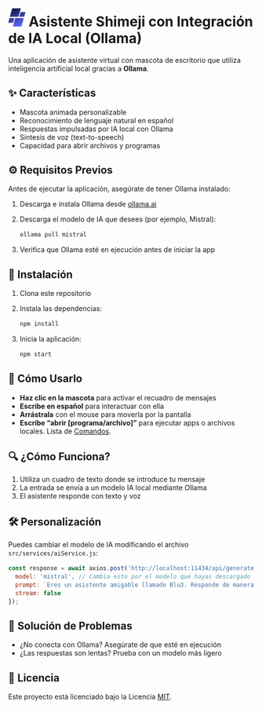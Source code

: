 # <img src="renderer/assets/icon.png" alt="Blu3 Logo" width="35"/> Asistente Shimeji con Integración de IA Local (Ollama)

Una aplicación de asistente virtual con mascota de escritorio que utiliza inteligencia artificial local gracias a **Ollama**.

## ✨ Características

* Mascota animada personalizable
* Reconocimiento de lenguaje natural en español
* Respuestas impulsadas por IA local con Ollama
* Síntesis de voz (text-to-speech)
* Capacidad para abrir archivos y programas

## ⚙️ Requisitos Previos

Antes de ejecutar la aplicación, asegúrate de tener Ollama instalado:

1. Descarga e instala Ollama desde [ollama.ai](https://ollama.ai)
2. Descarga el modelo de IA que desees (por ejemplo, Mistral):

   ```bash
   ollama pull mistral
   ```
3. Verifica que Ollama esté en ejecución antes de iniciar la app

## 🚀 Instalación

1. Clona este repositorio
2. Instala las dependencias:

   ```bash
   npm install
   ```
3. Inicia la aplicación:

   ```bash
   npm start
   ```

## 🧠 Cómo Usarlo

* **Haz clic en la mascota** para activar el recuadro de mensajes
* **Escribe en español** para interactuar con ella
* **Arrástrala** con el mouse para moverla por la pantalla
* **Escribe “abrir \[programa/archivo]”** para ejecutar apps o archivos locales. Lista de [Comandos](https://github.com/smn1else/Blu3/blob/main/COMANDOS.md).

## 🔍 ¿Cómo Funciona?

1. Utiliza un cuadro de texto donde se introduce tu mensaje
2. La entrada se envía a un modelo IA local mediante Ollama
3. El asistente responde con texto y voz

## 🛠 Personalización

Puedes cambiar el modelo de IA modificando el archivo `src/services/aiService.js`:

```javascript
const response = await axios.post('http://localhost:11434/api/generate', {
  model: 'mistral', // Cambia esto por el modelo que hayas descargado
  prompt: `Eres un asistente amigable llamado Blu3. Responde de manera breve y simpática en español a: ${userInput}`,
  stream: false
});
```

## 🧩 Solución de Problemas

* ¿No conecta con Ollama? Asegúrate de que esté en ejecución
* ¿Las respuestas son lentas? Prueba con un modelo más ligero

## 📄 Licencia

Este proyecto está licenciado bajo la Licencia [MIT](https://github.com/smn1else/Blu3/blob/main/LICENSE).
